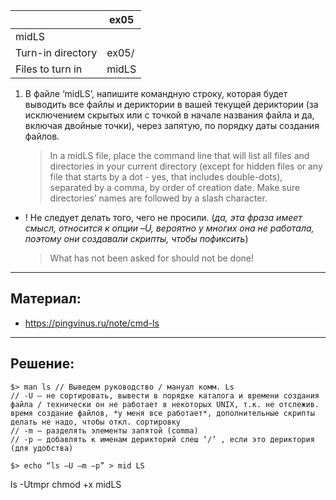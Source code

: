 | 			         |	ex05	          |
| ------------------ | -------------------|
| midLS                                   |
| Turn-in directory  | 	ex05/	      	  |
| Files to turn in   | 	midLS             |

1. В файле ‘midLS’, напишите командную строку, которая будет выводить все файлы и дериктории в вашей текущей дериктории (за исключением скрытых или с точкой в начале названия файла и да, включая двойные точки), через запятую, по порядку даты создания файлов.
   > In a midLS file, place the command line that will list all files and directories in your current directory (except for hidden files or any file that starts by a dot - yes, that includes double-dots), separated by a comma, by order of creation date. Make sure directories’ names are followed by a slash character.

* ! Не следует делать того, чего не просили. (*да, эта фраза имеет смысл, относится к опции –U, вероятно у многих она не работала, поэтому они создавали скрипты, чтобы пофиксить*)
  > What has not been asked for should not be done!

---

## Материал: ##

* https://pingvinus.ru/note/cmd-ls

---

## Решение: ##

```
$> man ls // Выведем руководство / мануал комм. Ls
// -U – не сортировать, вывести в порядке каталога и времени создания файла / технически он не работает в некоторых UNIX, т.к. не отслежив. время создание файлов, *у меня все работает*, дополнительные скрипты делать не надо, чтобы откл. сортировку
// -m – разделять элементы запятой (comma)
// -p – добавлять к именам дерикторий слеш ‘/’ , если это дериктория (для удобства)

$> echo “ls –U –m –p” > mid LS
```
ls -Utmpr 
chmod +x midLS

